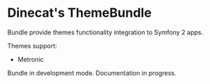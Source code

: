 Dinecat's ThemeBundle
=====================

Bundle provide themes functionality integration to Symfony 2 apps.

Themes support:

- Metronic

Bundle in development mode. Documentation in progress.
